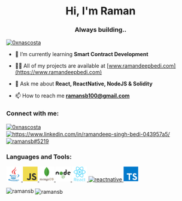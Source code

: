 <h1 align="center">Hi, I'm Raman</h1>
<h3 align="center">Always building..</h3>

<p align="left"> <a href="https://twitter.com/0xnascosta" target="blank"><img src="https://img.shields.io/twitter/follow/0xnascosta?logo=twitter&style=for-the-badge" alt="0xnascosta" /></a> </p>

- 🌱 I’m currently learning **Smart Contract Development**

- 👨‍💻 All of my projects are available at [www.ramandeepbedi.com](https://www.ramandeepbedi.com)

- 💬 Ask me about **React, ReactNative, NodeJS & Solidity**

- 📫 How to reach me **ramansb100@gmail.com**

<h3 align="left">Connect with me:</h3>
<p align="left">
<a href="https://twitter.com/0xnascosta" target="blank"><img align="center" src="https://raw.githubusercontent.com/rahuldkjain/github-profile-readme-generator/master/src/images/icons/Social/twitter.svg" alt="0xnascosta" height="30" width="40" /></a>
<a href="https://linkedin.com/in/https://www.linkedin.com/in/ramandeep-singh-bedi-043957a5/" target="blank"><img align="center" src="https://raw.githubusercontent.com/rahuldkjain/github-profile-readme-generator/master/src/images/icons/Social/linked-in-alt.svg" alt="https://www.linkedin.com/in/ramandeep-singh-bedi-043957a5/" height="30" width="40" /></a>
<a href="https://discord.gg/ramansb#5219" target="blank"><img align="center" src="https://raw.githubusercontent.com/rahuldkjain/github-profile-readme-generator/master/src/images/icons/Social/discord.svg" alt="ramansb#5219" height="30" width="40" /></a>
</p>

<h3 align="left">Languages and Tools:</h3>
<p align="left"> <a href="https://www.java.com" target="_blank" rel="noreferrer"> <img src="https://raw.githubusercontent.com/devicons/devicon/master/icons/java/java-original.svg" alt="java" width="40" height="40"/> </a> <a href="https://developer.mozilla.org/en-US/docs/Web/JavaScript" target="_blank" rel="noreferrer"> <img src="https://raw.githubusercontent.com/devicons/devicon/master/icons/javascript/javascript-original.svg" alt="javascript" width="40" height="40"/> </a> <a href="https://www.mongodb.com/" target="_blank" rel="noreferrer"> <img src="https://raw.githubusercontent.com/devicons/devicon/master/icons/mongodb/mongodb-original-wordmark.svg" alt="mongodb" width="40" height="40"/> </a> <a href="https://nodejs.org" target="_blank" rel="noreferrer"> <img src="https://raw.githubusercontent.com/devicons/devicon/master/icons/nodejs/nodejs-original-wordmark.svg" alt="nodejs" width="40" height="40"/> </a> <a href="https://reactjs.org/" target="_blank" rel="noreferrer"> <img src="https://raw.githubusercontent.com/devicons/devicon/master/icons/react/react-original-wordmark.svg" alt="react" width="40" height="40"/> </a> <a href="https://reactnative.dev/" target="_blank" rel="noreferrer"> <img src="https://reactnative.dev/img/header_logo.svg" alt="reactnative" width="40" height="40"/> </a> <a href="https://www.typescriptlang.org/" target="_blank" rel="noreferrer"> <img src="https://raw.githubusercontent.com/devicons/devicon/master/icons/typescript/typescript-original.svg" alt="typescript" width="40" height="40"/> </a> </p>

<p><img align="left" src="https://github-readme-stats.vercel.app/api/top-langs?username=ramansb&show_icons=true&locale=en&layout=compact" alt="ramansb" /></p>

<p>&nbsp;<img align="center" src="https://github-readme-stats.vercel.app/api?username=ramansb&show_icons=true&locale=en" alt="ramansb" /></p>

